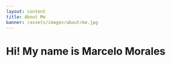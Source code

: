 ```yaml
---
layout: content
title: About Me
banner: /assets/images/about/me.jpg
---
```

# Hi! My name is Marcelo Morales


